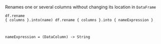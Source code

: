 <?xml version='1.0' encoding='UTF-8'?><topic xsi:noNamespaceSchemaLocation="https://resources.jetbrains.com/stardust/topic.v2.xsd" meta-keywords="" xmlns:xsi="http://www.w3.org/2001/XMLSchema-instance" id="rename" title="rename" _md-based="true"> <p _o="25" _o-sc="2,0" _o-l="2" _o-e="3,0" _o-tl="-1" _o-s="2,0" _o-cl="0" id="cd531465">Renames one or several columns without changing its location in <code _o="89" _o-sc="2,65" _o-l="2" _o-e="2,75" _o-tl="-1" _o-s="2,64" _o-cl="64" id="af893989">DataFrame</code></p>
<code _o="102" _o-sc="5,0" _o-l="4" _o-e="9,3" _o-tl="121" _o-s="4,0" style="block" _o-cl="0" id="276a8caa" lang="kotlin">df.rename { columns }.into(name)
df.rename { columns }.into { nameExpression }

nameExpression = (DataColumn) -> String
</code>
</topic>